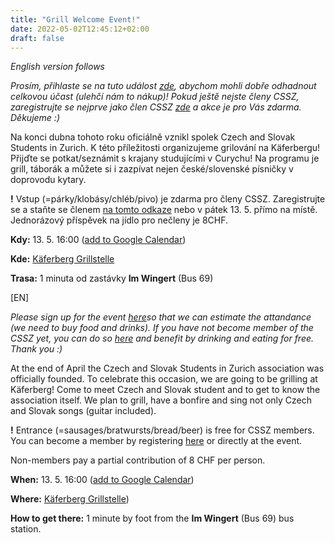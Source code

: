 ```yaml
---
title: "Grill Welcome Event!"
date: 2022-05-02T12:45:12+02:00
draft: false
---
```


_English version follows_
 
_Prosím, přihlaste se na tuto událost [zde](https://forms.gle/uJ8F6GE1woBxnx1f7), abychom mohli dobře odhadnout celkovou účast (ulehčí nám to nákup)! Pokud ještě nejste členy CSSZ, zaregistrujte se nejprve jako člen CSSZ [zde](https://forms.gle/qn6sZEmELCgtTSSr5) a akce je pro Vás zdarma. Děkujeme :)_
 
Na konci dubna tohoto roku oficiálně vznikl spolek Czech and Slovak Students in Zurich. K této příležitosti organizujeme grilování na Käferbergu! Přijďte se potkat/seznámit s krajany studujícími v Curychu! Na programu je grill, táborák a můžete si i zazpívat nejen české/slovenské písničky v doprovodu kytary.

**!** Vstup (=párky/klobásy/chléb/pivo) je zdarma pro členy CSSZ. Zaregistrujte se a staňte se členem [na tomto odkaze](https://forms.gle/qn6sZEmELCgtTSSr5) nebo v pátek 13. 5. přímo na místě. Jednorázový příspěvek na jídlo pro nečleny je 8CHF.

**Kdy:** 13. 5. 16:00 ([add to Google Calendar](https://calendar.google.com/event?action=TEMPLATE&tmeid=MnQxc3MybjVnNmtzOGtndWlydW5uZzkxam4gbWlja28uanVyYWo2NEBt&tmsrc=micko.juraj64%40gmail.com))

**Kde:** [Käferberg Grillstelle](https://www.google.cz/maps/place/Grillstell+mit+Rost+und+Wiitsicht/@47.4017454,8.5088289,813m/data=!3m1!1e3!4m5!3m4!1s0x47900bf1d1599e21:0x120905caab0befa3!8m2!3d47.4017454!4d8.5104489)

**Trasa:** 1 minuta od zastávky **Im Wingert** (Bus 69)

\[EN\]

_Please sign up for the event [here](https://forms.gle/uJ8F6GE1woBxnx1f7)so that we can estimate the attandance (we need to buy food and drinks). If you have not become member of the CSSZ yet, you can do so [here](https://forms.gle/qn6sZEmELCgtTSSr5) and benefit by drinking and eating for free. Thank you :)_

At the end of April the Czech and Slovak Students in Zurich association was officially founded. To celebrate this occasion, we are going to be grilling at Käferberg! Come to meet Czech and Slovak student and to get to know the association itself. We plan to grill, have a bonfire and sing not only Czech and Slovak songs (guitar included).

**!** Entrance (=sausages/bratwursts/bread/beer) is free for CSSZ members. You can become a member by registering [here](https://forms.gle/qn6sZEmELCgtTSSr5) or directly at the event.

Non-members pay a partial contribution of 8 CHF per person.

**When:** 13. 5. 16:00 ([add to Google Calendar](https://calendar.google.com/event?action=TEMPLATE&tmeid=MnQxc3MybjVnNmtzOGtndWlydW5uZzkxam4gbWlja28uanVyYWo2NEBt&tmsrc=micko.juraj64%40gmail.com))

**Where:** [Käferberg Grillstelle](https://www.google.cz/maps/place/Grillstell+mit+Rost+und+Wiitsicht/@47.4017454,8.5088289,813m/data=!3m1!1e3!4m5!3m4!1s0x47900bf1d1599e21:0x120905caab0befa3!8m2!3d47.4017454!4d8.5104489))

**How to get there:** 1 minute by foot from the **Im Wingert** (Bus 69) bus station.
